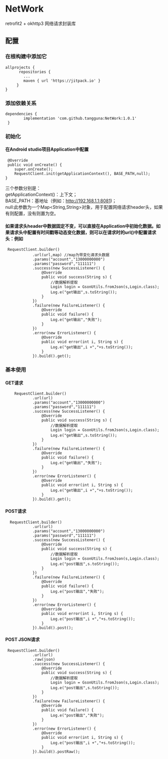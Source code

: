 # NetWork
retrofit2 + okhttp3 网络请求封装库
## 配置
### 在根构建中添加它
    allprojects {
		  repositories {
		  	...
		  	maven { url 'https://jitpack.io' }
		 }
	}
  
### 添加依赖关系
    dependencies {
	        implementation 'com.github.tangguna:NetWork:1.0.1'
	 }

### 初始化
#### 在Android studio项目Application中配置
     @Override
     public void onCreate() {
        super.onCreate();
        RequestClient.init(getApplicationContext(), BASE_PATH,null);
    }
三个参数分别是：<br>
getApplicationContext()：上下文；<br>
BASE_PATH：基地址（例如：http://192.168.1.1:8081)；<br>
null:此参数为一个Map<String,String>对象，用于配置网络请求header头，如果有则配置，没有则置为空。<br>

#### 如果请求头header中数据固定不变，可以直接在Application中初始化数据。如果请求头中配置有时间戳等动态变化数据，则可以在请求时的url()中配置请求      头：例如
     RequestClient.builder()
                .url(url,map) //map为带变化请求头数据
                .params("account","13000000000")
                .params("password","111111")
                .success(new SuccessListener() {
                    @Override
                    public void success(String s) {
                        //数据解析提取
                        Login login = GsonUtils.fromJson(s,Login.class);
                        Log.e("get输出",s.toString());
                    }
                })
                .failure(new FailureListener() {
                    @Override
                    public void failure() {
                        Log.e("get输出","失败");
                    }
                })
                .error(new ErrorListener() {
                    @Override
                    public void error(int i, String s) {
                        Log.e("get输出",i +","+s.toString());
                    }
                }).build().get();

### 基本使用
#### GET请求
        RequestClient.builder()
                .url(url)
                .params("account","13000000000")
                .params("password","111111")
                .success(new SuccessListener() {
                    @Override
                    public void success(String s) {
                        //数据解析提取
                        Login login = GsonUtils.fromJson(s,Login.class);
                        Log.e("get输出",s.toString());
                    }
                })
                .failure(new FailureListener() {
                    @Override
                    public void failure() {
                        Log.e("get输出","失败");
                    }
                })
                .error(new ErrorListener() {
                    @Override
                    public void error(int i, String s) {
                        Log.e("get输出",i +","+s.toString());
                    }
                }).build().get();
		
		
#### POST请求
      RequestClient.builder()
                .url(url)
                .params("account","13000000000")
                .params("password","111111")
                .success(new SuccessListener() {
                    @Override
                    public void success(String s) {
                        //数据解析提取
                        Login login = GsonUtils.fromJson(s,Login.class);
                        Log.e("post输出",s.toString());
                    }
                })
                .failure(new FailureListener() {
                    @Override
                    public void failure() {
                        Log.e("post输出","失败");
                    }
                })
                .error(new ErrorListener() {
                    @Override
                    public void error(int i, String s) {
                        Log.e("post输出",i +","+s.toString());
                    }
                }).build().post();
		
		
		
#### POST JSON请求
     RequestClient.builder()
                .url(url)
                .raw(json)
                .success(new SuccessListener() {
                    @Override
                    public void success(String s) {
                        //数据解析提取
                        Login login = GsonUtils.fromJson(s,Login.class);
                        Log.e("post输出",s.toString());
                    }
                })
                .failure(new FailureListener() {
                    @Override
                    public void failure() {
                        Log.e("post输出","失败");
                    }
                })
                .error(new ErrorListener() {
                    @Override
                    public void error(int i, String s) {
                        Log.e("post输出",i +","+s.toString());
                    }
                }).build().postRaw();
